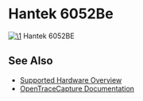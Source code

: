 # Hantek 6052Be

[![\1](../../assets/hardware/general/\2)](./File:Hantek_front.jpg.html)
[](./File:Hantek_front.jpg.html "Enlarge")
Hantek 6052BE

## See Also
- [Supported Hardware Overview](../supported-hardware.md)
- [OpenTraceCapture Documentation](../../opentracecapture/overview.md)
